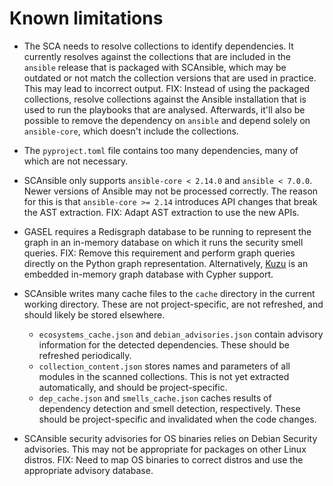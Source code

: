 # Known limitations

- The SCA needs to resolve collections to identify dependencies.
  It currently resolves against the collections that are included in the `ansible`
  release that is packaged with SCAnsible, which may be outdated or not match
  the collection versions that are used in practice. This may lead to incorrect
  output.
  FIX: Instead of using the packaged collections, resolve collections against
  the Ansible installation that is used to run the playbooks that are analysed.
  Afterwards, it'll also be possible to remove the dependency on `ansible` and
  depend solely on `ansible-core`, which doesn't include the collections.

- The `pyproject.toml` file contains too many dependencies, many of which are
  not necessary.

- SCAnsible only supports `ansible-core < 2.14.0` and `ansible < 7.0.0`. Newer
  versions of Ansible may not be processed correctly.
  The reason for this is that `ansible-core >= 2.14` introduces API changes that
  break the AST extraction.
  FIX: Adapt AST extraction to use the new APIs.

- GASEL requires a Redisgraph database to be running to represent the graph in an
  in-memory database on which it runs the security smell queries.
  FIX: Remove this requirement and perform graph queries directly on the Python
  graph representation.
  Alternatively, [Kuzu](https://docs.kuzudb.com/) is an embedded in-memory graph database with Cypher support.

- SCAnsible writes many cache files to the `cache` directory in the current working
  directory. These are not project-specific, are not refreshed, and should likely be
  stored elsewhere.

  - `ecosystems_cache.json` and `debian_advisories.json` contain advisory information
    for the detected dependencies. These should be refreshed periodically.
  - `collection_content.json` stores names and parameters of all modules in the
    scanned collections. This is not yet extracted automatically, and should be project-specific.
  - `dep_cache.json` and `smells_cache.json` caches results of dependency detection
    and smell detection, respectively. These should be project-specific and invalidated
    when the code changes.

- SCAnsible security advisories for OS binaries relies on Debian Security advisories.
  This may not be appropriate for packages on other Linux distros.
  FIX: Need to map OS binaries to correct distros and use the appropriate
  advisory database.

